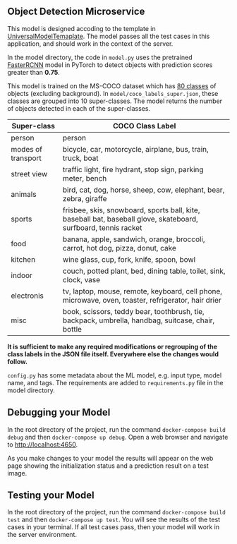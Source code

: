 ## Object Detection Microservice

This model is designed accoding to the template in [UniversalModelTemaplate](https://github.com/UMass-Rescue/UniversalModelTemplate). The model passes all the test cases in this application, and should work in the context of the server.

In the model directory, the code in `model.py` uses the pretrained [FasterRCNN](https://pytorch.org/vision/stable/_modules/torchvision/models/detection/faster_rcnn.html) model in PyTorch to detect objects with prediction scores greater than **0.75**. 

This model is trained on the MS-COCO dataset which has [80 classes](https://cocodataset.org/#explore)  of objects (excluding background).
In `model/coco_labels_super.json`, these classes are grouped into 10 super-classes. The model returns the number of objects detected in each of the super-classes. 

Super-class         | COCO Class Label
------------------- | -------------
person              | person
modes of transport  | bicycle, car, motorcycle, airplane, bus, train, truck, boat
street view         | traffic light, fire hydrant, stop sign, parking meter, bench
animals             | bird, cat, dog, horse, sheep, cow, elephant, bear, zebra, giraffe
sports              | frisbee, skis, snowboard, sports ball, kite, baseball bat, baseball glove, skateboard, surfboard, tennis racket
food                | banana, apple, sandwich, orange, broccoli, carrot, hot dog, pizza, donut, cake
kitchen             | wine glass, cup, fork, knife, spoon, bowl
indoor              | couch, potted plant, bed, dining table, toilet, sink, clock, vase
electronis          | tv, laptop, mouse, remote, keyboard, cell phone, microwave, oven, toaster, refrigerator, hair drier
misc                | book, scissors, teddy bear, toothbrush, tie, backpack, umbrella, handbag, suitcase, chair, bottle

**It is sufficient to make any required modifications or regrouping of the class labels in the JSON file itself. Everywhere else the changes would follow.**

`config.py` has some metadata about the ML model, e.g. input type, model name, and tags. 
The requirements are added to `requirements.py` file in the model directory. 


## Debugging your Model

In the root directory of the project, run the command 
`docker-compose build debug` and then `docker-compose up debug`. Open a web browser and navigate to
[http://localhost:4650]('http://localhost:4650').

As you make changes to your model the results will appear on the web page showing the initialization
status and a prediction result on a test image.


## Testing your Model

In the root directory of the project, run the command `docker-compose build test` and then
`docker-compose up test`. You will see the results of the test cases in your terminal. If all
test cases pass, then your model will work in the server environment.
